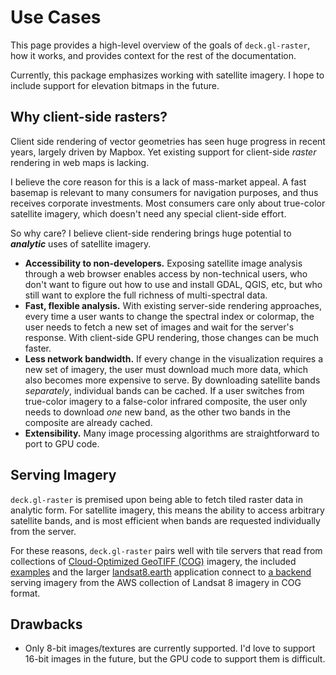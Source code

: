 # Use Cases

This page provides a high-level overview of the goals of `deck.gl-raster`, how
it works, and provides context for the rest of the documentation.

Currently, this package emphasizes working with satellite imagery. I hope to include support for elevation bitmaps in the future.

## Why client-side rasters?

Client side rendering of vector geometries has seen huge progress in recent
years, largely driven by Mapbox. Yet existing support for client-side _raster_
rendering in web maps is lacking.

I believe the core reason for this is a lack of mass-market appeal. A fast
basemap is relevant to many consumers for navigation purposes, and thus receives
corporate investments. Most consumers care only about true-color satellite
imagery, which doesn't need any special client-side effort.

<!-- - **Larger data sizes.** Since vector geometries are "sparse", they tend to be smaller than rasters. Even when using lossy JPEG compression, I find a three-band 256x256 tile to be around 75KB. This means  -->

So why care? I believe client-side rendering brings huge potential to
**_analytic_** uses of satellite imagery.

- **Accessibility to non-developers.** Exposing satellite image analysis through a web browser enables access by non-technical users, who don't want to figure out how to use and install GDAL, QGIS, etc, but who still want to explore the full richness of multi-spectral data.
- **Fast, flexible analysis.** With existing server-side rendering approaches, every time a user wants to change the spectral index or colormap, the user needs to fetch a new set of images and wait for the server's response. With client-side GPU rendering, those changes can be much faster.
- **Less network bandwidth.** If every change in the visualization requires a new set of imagery, the user must download much more data, which also becomes more expensive to serve. By downloading satellite bands _separately_, individual bands can be cached. If a user switches from true-color imagery to a false-color infrared composite, the user only needs to download _one_ new band, as the other two bands in the composite are already cached.
- **Extensibility.** Many image processing algorithms are straightforward to port to GPU code.

## Serving Imagery

`deck.gl-raster` is premised upon being able to fetch tiled raster data in
analytic form. For satellite imagery, this means the ability to access arbitrary
satellite bands, and is most efficient when bands are requested individually
from the server.

For these reasons, `deck.gl-raster` pairs well with tile servers that read from
collections of [Cloud-Optimized GeoTIFF (COG)](https://cogeo.org) imagery, the
included [examples](examples/raster-layer-md.md) and the larger
[landsat8.earth](https://landsat8.earth) application connect to [a
backend][landsat-mosaic-tiler] serving imagery from the AWS collection of
Landsat 8 imagery in COG format.

[landsat-mosaic-tiler]: https://github.com/kylebarron/landsat-mosaic-tiler

## Drawbacks

- Only 8-bit images/textures are currently supported. I'd love to support 16-bit images in the future, but the GPU code to support them is difficult.
